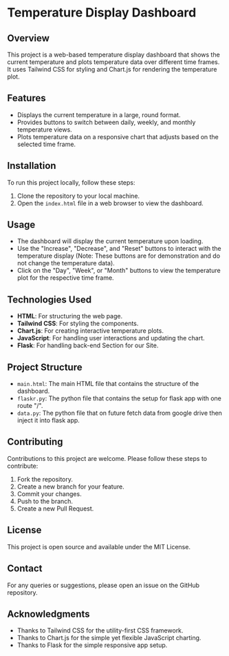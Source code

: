 # Temperature Display Dashboard

## Overview
This project is a web-based temperature display dashboard that shows the current temperature and plots temperature data over different time frames. It uses Tailwind CSS for styling and Chart.js for rendering the temperature plot.

## Features
- Displays the current temperature in a large, round format.
- Provides buttons to switch between daily, weekly, and monthly temperature views.
- Plots temperature data on a responsive chart that adjusts based on the selected time frame.

## Installation
To run this project locally, follow these steps:
1. Clone the repository to your local machine.
2. Open the `index.html` file in a web browser to view the dashboard.

## Usage
- The dashboard will display the current temperature upon loading.
- Use the "Increase", "Decrease", and "Reset" buttons to interact with the temperature display (Note: These buttons are for demonstration and do not change the temperature data).
- Click on the "Day", "Week", or "Month" buttons to view the temperature plot for the respective time frame.

## Technologies Used
- **HTML**: For structuring the web page.
- **Tailwind CSS**: For styling the components.
- **Chart.js**: For creating interactive temperature plots.
- **JavaScript**: For handling user interactions and updating the chart.
- **Flask**: For handling back-end Section for our Site.

## Project Structure
- `main.html`: The main HTML file that contains the structure of the dashboard.
- `flaskr.py`: The python file that contains the setup for flask app with one route "/".
- `data.py`: The python file that on future fetch data from google drive then inject it into flask app.

## Contributing
Contributions to this project are welcome. Please follow these steps to contribute:
1. Fork the repository.
2. Create a new branch for your feature.
3. Commit your changes.
4. Push to the branch.
5. Create a new Pull Request.

## License
This project is open source and available under the MIT License.

## Contact
For any queries or suggestions, please open an issue on the GitHub repository.

## Acknowledgments
- Thanks to Tailwind CSS for the utility-first CSS framework.
- Thanks to Chart.js for the simple yet flexible JavaScript charting.
- Thanks to Flask for the simple responsive app setup.

